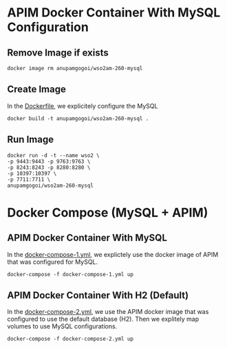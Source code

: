 
# APIM Docker Container With MySQL Configuration

## Remove Image if exists
```
docker image rm anupamgogoi/wso2am-260-mysql
```

## Create Image
In the [Dockerfile](https://github.com/anupamgogoi-wso2/docker-wso2/blob/master/APIM/mysql/Dockerfile), we explicitely configure the MySQL
```
docker build -t anupamgogoi/wso2am-260-mysql .
```

## Run Image

```
docker run -d -t --name wso2 \
-p 9443:9443 -p 9763:9763 \
-p 8243:8243 -p 8280:8280 \
-p 10397:10397 \
-p 7711:7711 \
anupamgogoi/wso2am-260-mysql
```

# Docker Compose (MySQL + APIM)

## APIM Docker Container With MySQL
In the [docker-compose-1.yml](https://github.com/anupamgogoi-wso2/docker-wso2/blob/master/APIM/mysql/docker-compose-1.yml), we explictely use the docker image of APIM that was configured for MySQL.
```
docker-compose -f docker-compose-1.yml up
```

## APIM Docker Container With H2 (Default)
In the [docker-compose-2.yml](https://github.com/anupamgogoi-wso2/docker-wso2/blob/master/APIM/mysql/docker-compose-2.yml), we use the APIM docker image that was configured to use the default database (H2). Then we explitely map volumes to use MySQL configurations.
```
docker-compose -f docker-compose-2.yml up
```
